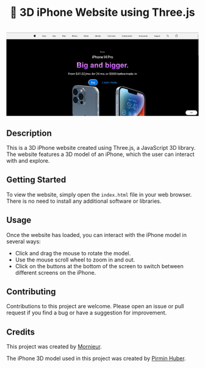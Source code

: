 <div align='center'>
  <h1 >📱 3D iPhone Website using Three.js</h1>
</div>

<br />

<div align='center'>
  <img src="./src/assets/images/3d-iphone-website.png" alt='project image' width='600'  />
</div>

## Description

This is a 3D iPhone website created using Three.js, a JavaScript 3D library. The website features a 3D model of an iPhone, which the user can interact with and explore.

## Getting Started

To view the website, simply open the `index.html` file in your web browser. There is no need to install any additional software or libraries.

## Usage

Once the website has loaded, you can interact with the iPhone model in several ways:

- Click and drag the mouse to rotate the model.
- Use the mouse scroll wheel to zoom in and out.
- Click on the buttons at the bottom of the screen to switch between different screens on the iPhone.

## Contributing

Contributions to this project are welcome. Please open an issue or pull request if you find a bug or have a suggestion for improvement.

## Credits

This project was created by [Mornieur](https://github.com/Mornieur).

The iPhone 3D model used in this project was created by [Pirmin Huber](https://www.pirminhuber.ch/3d-iphone-model/).
